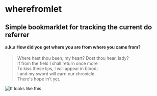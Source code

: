 # wherefromlet 
## Simple bookmarklet for tracking the current do referrer
#### a.k.a How did you get where you are from where you came from?

> Where hast thou been, my heart? Dost thou hear, lady?  
> If from the field I shall return once more  
> To kiss these lips, I will appear in blood;  
> I and my sword will earn our chronicle:  
> There's hope in't yet.  

![It looks like this](/roc/wherefromlet/blob/master/example.png "Example of referrer")